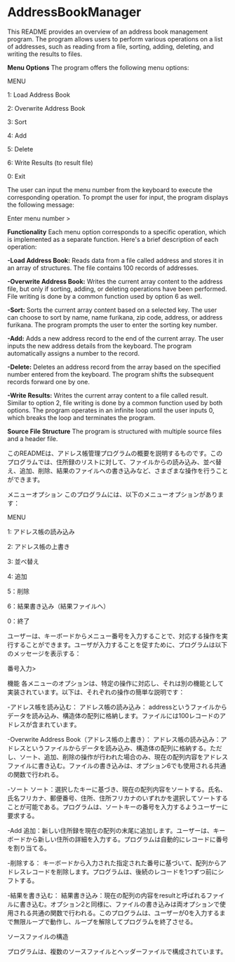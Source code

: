 # AddressBookManager

This README provides an overview of an address book management program. The program allows users to perform various operations on a list of addresses, such as reading from a file, sorting, adding, deleting, and writing the results to files.

**Menu Options**
The program offers the following menu options:

MENU

1: Load Address Book

2: Overwrite Address Book

3: Sort

4: Add

5: Delete

6: Write Results (to result file)

0: Exit


The user can input the menu number from the keyboard to execute the corresponding operation. 
To prompt the user for input, the program displays the following message:

Enter menu number >

**Functionality**
Each menu option corresponds to a specific operation, which is implemented as a separate function. Here's a brief description of each operation:

**-Load Address Book:** Reads data from a file called address and stores it in an array of structures. The file contains 100 records of addresses.

**-Overwrite Address Book:** Writes the current array content to the address file, but only if sorting, adding, or deleting operations have been performed. File writing is done by a common function used by option 6 as well.

**-Sort:** Sorts the current array content based on a selected key. The user can choose to sort by name, name furikana, zip code, address, or address furikana. The program prompts the user to enter the sorting key number.

**-Add:** Adds a new address record to the end of the current array. The user inputs the new address details from the keyboard. The program automatically assigns a number to the record.

**-Delete:** Deletes an address record from the array based on the specified number entered from the keyboard. The program shifts the subsequent records forward one by one.

**-Write Results:** Writes the current array content to a file called result. Similar to option 2, file writing is done by a common function used by both options.
The program operates in an infinite loop until the user inputs 0, which breaks the loop and terminates the program.

**Source File Structure**
The program is structured with multiple source files and a header file. 

このREADMEは、アドレス帳管理プログラムの概要を説明するものです。このプログラムでは、住所録のリストに対して、ファイルからの読み込み、並べ替え、追加、削除、結果のファイルへの書き込みなど、さまざまな操作を行うことができます。

メニューオプション このプログラムには、以下のメニューオプションがあります：

MENU

1: アドレス帳の読み込み

2: アドレス帳の上書き

3: 並べ替え

4: 追加

5：削除

6：結果書き込み（結果ファイルへ）

0：終了

ユーザーは、キーボードからメニュー番号を入力することで、対応する操作を実行することができます。ユーザが入力することを促すために、プログラムは以下のメッセージを表示する：

番号入力>

機能 各メニューのオプションは、特定の操作に対応し、それは別の機能として実装されています。以下は、それぞれの操作の簡単な説明です：

-アドレス帳を読み込む： アドレス帳の読み込み： addressというファイルからデータを読み込み、構造体の配列に格納します。ファイルには100レコードのアドレスが含まれています。

-Overwrite Address Book（アドレス帳の上書き）： アドレス帳の読み込み：アドレスというファイルからデータを読み込み、構造体の配列に格納する。ただし、ソート、追加、削除の操作が行われた場合のみ、現在の配列内容をアドレスファイルに書き込む。ファイルの書き込みは、オプション6でも使用される共通の関数で行われる。

-ソート ソート：選択したキーに基づき、現在の配列内容をソートする。氏名、氏名フリカナ、郵便番号、住所、住所フリカナのいずれかを選択してソートすることが可能である。プログラムは、ソートキーの番号を入力するようユーザーに要求する。

-Add 追加：新しい住所録を現在の配列の末尾に追加します。ユーザーは、キーボードから新しい住所の詳細を入力する。プログラムは自動的にレコードに番号を割り当てる。

-削除する： キーボードから入力された指定された番号に基づいて、配列からアドレスレコードを削除します。プログラムは、後続のレコードを1つずつ前にシフトする。

-結果を書き込む： 結果書き込み：現在の配列の内容をresultと呼ばれるファイルに書き込む。オプション2と同様に、ファイルの書き込みは両オプションで使用される共通の関数で行われる。このプログラムは、ユーザーが0を入力するまで無限ループで動作し、ループを解除してプログラムを終了させる。

ソースファイルの構造 

プログラムは、複数のソースファイルとヘッダーファイルで構成されています。

